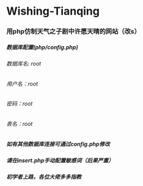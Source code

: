 # Wishing-Tianqing
### 用php仿制天气之子剧中许愿天晴的网站（改s）
##### 数据库配置(php/config.php)
###### 数据库名: root
###### 用户名：root
###### 密码：root
###### 表名：root
##### 如有其他数据库连接可通过config.php修改
##### 请在insert.php手动配置敏感词（后果严重）
##### 初学者上路，各位大佬多多指教
